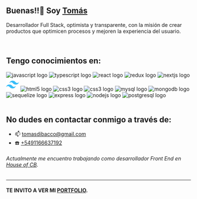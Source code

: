 ## Buenas!!👋 Soy [Tomás](https://tomas-di-bacco.vercel.app/)
Desarrollador Full Stack, optimista y transparente, con la misión de crear productos que optimicen procesos y mejoren la experiencia del usuario.

<br>

## Tengo conocimientos en:

<div align="left">
    <img src="https://cdn.jsdelivr.net/gh/devicons/devicon/icons/javascript/javascript-original.svg" height="35" width="auto" alt="javascript logo"  />
    <img src="https://cdn.jsdelivr.net/gh/devicons/devicon/icons/typescript/typescript-original.svg" height="35" width="auto" alt="typescript logo"  />
    <img src="https://cdn.jsdelivr.net/gh/devicons/devicon/icons/react/react-original.svg" height="35" width="auto" alt="react logo"  />
    <img src="https://cdn.jsdelivr.net/gh/devicons/devicon/icons/redux/redux-original.svg" height="35" width="auto" alt="redux logo"  />
    <img src="https://cdn.jsdelivr.net/gh/devicons/devicon/icons/nextjs/nextjs-original.svg" height="35" width="auto" alt="nextjs logo"  />
    <img src="https://github.com/devicons/devicon/blob/v2.16.0/icons/tailwindcss/tailwindcss-original.svg" height="35" width="auto" alt="tailwind logo"  />
    <img src="https://cdn.jsdelivr.net/gh/devicons/devicon/icons/html5/html5-original.svg" height="35" width="auto" alt="html5 logo"  />
    <img src="https://cdn.jsdelivr.net/gh/devicons/devicon/icons/css3/css3-original.svg" height="35" width="auto" alt="css3 logo"  />
    <img src="https://cdn.jsdelivr.net/gh/devicons/devicon/icons/sass/sass-original.svg" height="35" width="auto" alt="css3 logo"  />
    <img src="https://cdn.jsdelivr.net/gh/devicons/devicon/icons/mysql/mysql-original.svg" height="35" width="auto" alt="mysql logo"  />
    <img src="https://cdn.jsdelivr.net/gh/devicons/devicon/icons/mongodb/mongodb-original.svg" height="35" width="auto" alt="mongodb logo"  />
    <img src="https://cdn.jsdelivr.net/gh/devicons/devicon/icons/sequelize/sequelize-original.svg" height="35" width="auto" alt="sequelize logo"  />
    <img src="https://cdn.jsdelivr.net/gh/devicons/devicon/icons/express/express-original.svg" height="35" width="auto" alt="express logo"  /> 
    <img src="https://cdn.jsdelivr.net/gh/devicons/devicon/icons/nodejs/nodejs-original.svg" height="35" width="auto" alt="nodejs logo"  />
    <img src="https://cdn.jsdelivr.net/gh/devicons/devicon/icons/postgresql/postgresql-original.svg" height="35" width="auto" alt="postgresql logo"  />
</div>

<br>

## No dudes en contactar conmigo a través de:
- 📫 [tomasdibacco@gmail.com](mailto:tomasdibacco@gmail.com)
- ☎️ [+5491166637192](https://wa.me/5491166637192)

###### *Actualmente me encuentro trabajando como desarrollador Front End en [House of CB](https://app.houseofcb.com/).*

---

#### TE INVITO A VER MI [PORTFOLIO](https://tomas-di-bacco.vercel.app/).
